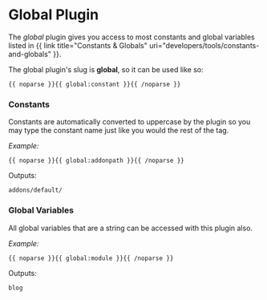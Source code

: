 # Global Plugin

The _global_ plugin gives you access to most constants and global variables listed in {{ link title="Constants & Globals" uri="developers/tools/constants-and-globals" }}.

The global plugin's slug is **global**, so it can be used like so:

    {{ noparse }}{{ global:constant }}{{ /noparse }}

### Constants

Constants are automatically converted to uppercase by the plugin so you may type the constant name
just like you would the rest of the tag.

*Example:*

    {{ noparse }}{{ global:addonpath }}{{ /noparse }}

Outputs:

    addons/default/


### Global Variables

All global variables that are a string can be accessed with this plugin also.

*Example:*

    {{ noparse }}{{ global:module }}{{ /noparse }}

Outputs:

    blog